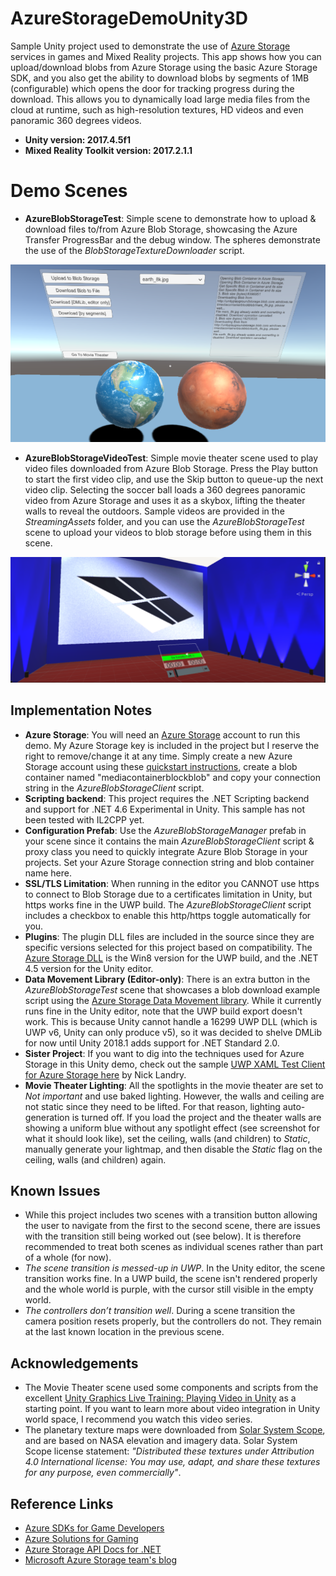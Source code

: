 # AzureStorageDemoUnity3D
Sample Unity project used to demonstrate the use of [Azure Storage](https://azure.microsoft.com/services/storage/) services in games and Mixed Reality projects. This app shows how you can upload/download blobs from Azure Storage using the basic Azure Storage SDK, and you also get the ability to download blobs by segments of 1MB (configurable) which opens the door for tracking progress during the download. This allows you to dynamically load large media files from the cloud at runtime, such as high-resolution textures, HD videos and even panoramic 360 degrees videos.

* **Unity version: 2017.4.5f1**
* **Mixed Reality Toolkit version: 2017.2.1.1**

# Demo Scenes

* **AzureBlobStorageTest**: Simple scene to demonstrate how to upload & download files to/from Azure Blob Storage, showcasing the Azure Transfer ProgressBar and the debug window. The spheres demonstrate the use of the *BlobStorageTextureDownloader* script.

![Basic Blob Storage Demo Scene](Screenshots/BasicBlobStorageDemoScene01.PNG)

* **AzureBlobStorageVideoTest**: Simple movie theater scene used to play video files downloaded from Azure Blob Storage. Press the Play button to start the first video clip, and use the Skip button to queue-up the next video clip. Selecting the soccer ball loads a 360 degrees panoramic video from Azure Storage and uses it as a skybox, lifting the theater walls to reveal the outdoors. Sample videos are provided in the *StreamingAssets* folder, and you can use the *AzureBlobStorageTest* scene to upload your videos to blob storage before using them in this scene.

![Movie Theater Demo Scene](Screenshots/MovieTheaterSceneView01.PNG)

## Implementation Notes

* **Azure Storage**: You will need an [Azure Storage](https://azure.microsoft.com/services/storage/) account to run this demo. My Azure Storage key is included in the project but I reserve the right to remove/change it at any time. Simply create a new Azure Storage account using these [quickstart instructions](https://docs.microsoft.com/en-us/azure/storage/blobs/storage-quickstart-blobs-portal), create a blob container named "mediacontainerblockblob" and copy your connection string in the *AzureBlobStorageClient* script.
* **Scripting backend**: This project requires the .NET Scripting backend and support for .NET 4.6 Experimental in Unity. This sample has not been tested with IL2CPP yet.
* **Configuration Prefab**: Use the *AzureBlobStorageManager* prefab in your scene since it contains the main *AzureBlobStorageClient* script & proxy class you need to quickly integrate Azure Blob Storage in your projects. Set your Azure Storage connection string and blob container name here.
* **SSL/TLS Limitation**: When running in the editor you CANNOT use https to connect to Blob Storage due to a certificates limitation in Unity, but https works fine in the UWP build. The *AzureBlobStorageClient* script includes a checkbox to enable this http/https toggle automatically for you.
* **Plugins**: The plugin DLL files are included in the source since they are specific versions selected for this project based on compatibility. The [Azure Storage DLL](https://www.nuget.org/packages/WindowsAzure.Storage/) is the Win8 version for the UWP build, and the .NET 4.5 version for the Unity editor.
* **Data Movement Library (Editor-only)**: There is an extra button in the *AzureBlobStorageTest* scene that showcases a blob download example script using the [Azure Storage Data Movement library](https://www.nuget.org/packages/Microsoft.Azure.Storage.DataMovement). While it currently runs fine in the Unity editor, note that the UWP build export doesn't work. This is because Unity cannot handle a 16299 UWP DLL (which is UWP v6, Unity can only produce v5), so it was decided to shelve DMLib for now until Unity 2018.1 adds support for .NET Standard 2.0.
* **Sister Project**: If you want to dig into the techniques used for Azure Storage in this Unity demo, check out the sample [UWP XAML Test Client for Azure Storage here](https://github.com/ActiveNick/AzStorageDataMovementTest) by Nick Landry.
* **Movie Theater Lighting**: All the spotlights in the movie theater are set to *Not important* and use baked lighting. However, the walls and ceiling are not static since they need to be lifted. For that reason, lighting auto-generation is turned off. If you load the project and the theater walls are showing a uniform blue without any spotlight effect (see screenshot for what it should look like), set the ceiling, walls (and children) to *Static*, manually generate your lightmap, and then disable the *Static* flag on the ceiling, walls (and children) again.

## Known Issues

* While this project includes two scenes with a transition button allowing the user to navigate from the first to the second scene, there are issues with the transition still being worked out (see below). It is therefore recommended to treat both scenes as individual scenes rather than part of a whole (for now).
* *The scene transition is messed-up in UWP*. In the Unity editor, the scene transition works fine. In a UWP build, the scene isn't rendered properly and the whole world is purple, with the cursor still visible in the empty world.
* *The controllers don’t transition well*. During a scene transition the camera position resets properly, but the controllers do not. They remain at the last known location in the previous scene.

## Acknowledgements

* The Movie Theater scene used some components and scripts from the excellent [Unity Graphics Live Training: Playing Video in Unity](https://unity3d.com/learn/tutorials/topics/graphics/introduction-and-session-goals?playlist=17102) as a starting point. If you want to learn more about video integration in Unity world space, I recommend you watch this video series.
* The planetary texture maps were downloaded from [Solar System Scope](https://www.solarsystemscope.com/textures), and are based on NASA elevation and imagery data. Solar System Scope license statement: *"Distributed these textures under Attribution 4.0 International license: You may use, adapt, and share these textures for any purpose, even commercially"*.

## Reference Links
* [Azure SDKs for Game Developers](https://docs.microsoft.com/sandbox/gamedev/)
* [Azure Solutions for Gaming](https://azure.microsoft.com/solutions/gaming/)
* [Azure Storage API Docs for .NET](https://docs.microsoft.com/en-us/dotnet/api/overview/azure/storage?view=azure-dotnet)
* [Microsoft Azure Storage team's blog](http://blogs.msdn.com/b/windowsazurestorage/) 

